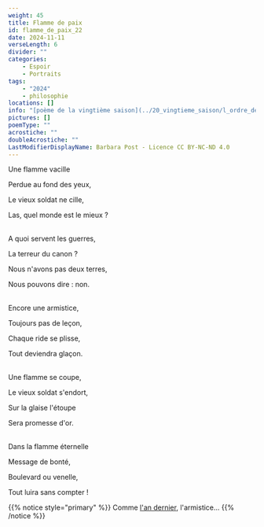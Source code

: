 ```yaml
---
weight: 45
title: Flamme de paix
id: flamme_de_paix_22
date: 2024-11-11
verseLength: 6
divider: ""
categories:
    - Espoir
    - Portraits
tags:
    - "2024"
    - philosophie
locations: []
info: "[poème de la vingtième saison](../20_vingtieme_saison/l_ordre_des_choses)"
pictures: []
poemType: ""
acrostiche: ""
doubleAcrostiche: ""
LastModifierDisplayName: Barbara Post - Licence CC BY-NC-ND 4.0
---
```

Une flamme vacille

Perdue au fond des yeux,

Le vieux soldat ne cille,

Las, quel monde est le mieux ?

 \
A quoi servent les guerres,

La terreur du canon ?

Nous n'avons pas deux terres,

Nous pouvons dire : non.

 \
Encore une armistice,

Toujours pas de leçon,

Chaque ride se plisse,

Tout deviendra glaçon.

 \
Une flamme se coupe,

Le vieux soldat s'endort,

Sur la glaise l'étoupe

Sera promesse d'or.

 \
Dans la flamme éternelle

Message de bonté,

Boulevard ou venelle,

Tout luira sans compter !

<!-- FM:Snippet:Start data:{"id":"_simpleNotice","fields":[{"name":"content","value":"Comme l'an dernier, l'armistice..."}]} -->
{{% notice style="primary" %}}
Comme [l'an dernier](../18_dix_huitieme_saison/armistice), l'armistice...
{{% /notice %}}
<!-- FM:Snippet:End -->